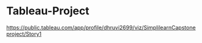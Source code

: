 # Tableau-Project

https://public.tableau.com/app/profile/dhruvi2699/viz/SimplilearnCapstoneproject/Story1
